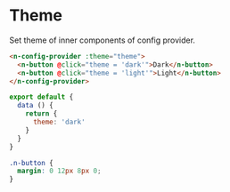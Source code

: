# Theme
Set theme of inner components of config provider.
```html
<n-config-provider :theme="theme">
  <n-button @click="theme = 'dark'">Dark</n-button>
  <n-button @click="theme = 'light'">Light</n-button>
</n-config-provider>
```
```js
export default {
  data () {
    return {
      theme: 'dark'
    }
  }
}
```
```css
.n-button {
  margin: 0 12px 8px 0;
}
```